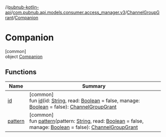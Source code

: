 //[pubnub-kotlin-api](../../../../index.md)/[com.pubnub.api.models.consumer.access_manager.v3](../../index.md)/[ChannelGroupGrant](../index.md)/[Companion](index.md)

# Companion

[common]\
object [Companion](index.md)

## Functions

| Name | Summary |
|---|---|
| [id](id.md) | [common]<br>fun [id](id.md)(id: [String](https://kotlinlang.org/api/core/kotlin-stdlib/kotlin/-string/index.html), read: [Boolean](https://kotlinlang.org/api/core/kotlin-stdlib/kotlin/-boolean/index.html) = false, manage: [Boolean](https://kotlinlang.org/api/core/kotlin-stdlib/kotlin/-boolean/index.html) = false): [ChannelGroupGrant](../index.md) |
| [pattern](pattern.md) | [common]<br>fun [pattern](pattern.md)(pattern: [String](https://kotlinlang.org/api/core/kotlin-stdlib/kotlin/-string/index.html), read: [Boolean](https://kotlinlang.org/api/core/kotlin-stdlib/kotlin/-boolean/index.html) = false, manage: [Boolean](https://kotlinlang.org/api/core/kotlin-stdlib/kotlin/-boolean/index.html) = false): [ChannelGroupGrant](../index.md) |
